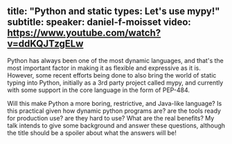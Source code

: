 title: "Python and static types: Let's use mypy!"
subtitle:
speaker: daniel-f-moisset
video: https://www.youtube.com/watch?v=ddKQJTzgELw
---
Python has always been one of the most dynamic languages, and that's the most important factor in making it as flexible and expressive as it is. However, some recent efforts being done to also bring the world of static typing into Python, initially as a 3rd party project called mypy, and currently with some support in the core language in the form of PEP-484.

Will this make Python a more boring, restrictive, and Java-like language? Is this practical given how dynamic python programs are? are the tools ready for production use? are they hard to use? What are the real benefits? My talk intends to give some background and answer these questions, although
the title should be a spoiler about what the answers will be!